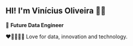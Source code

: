 HI! I'm Vinícius Oliveira 🦾🦿
---

🎯 **Future Data Engineer**  

❤️🎲🆕🧑‍💻 Love for data, innovation and technology. 


